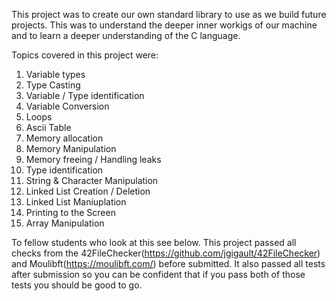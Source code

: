 This project was to create our own standard library to use as we build future projects.
This was to understand the deeper inner workigs of our machine and to learn a deeper understanding of the C language.

Topics covered in this project were:
1. Variable types
2. Type Casting
3. Variable / Type identification
4. Variable Conversion
5. Loops
6. Ascii Table
7. Memory allocation
8. Memory Manipulation
9. Memory freeing / Handling leaks
10. Type identification
11. String & Character Manipulation
12. Linked List Creation / Deletion
13. Linked List Maniuplation
14. Printing to the Screen
15. Array Manipulation


To fellow students who look at this see below. 
This project passed all checks from the 42FileChecker(https://github.com/jgigault/42FileChecker) and Moulibft(https://moulibft.com/) before submitted.
It also passed all tests after submission so you can be confident that if you pass both of those tests you should be good to go.
